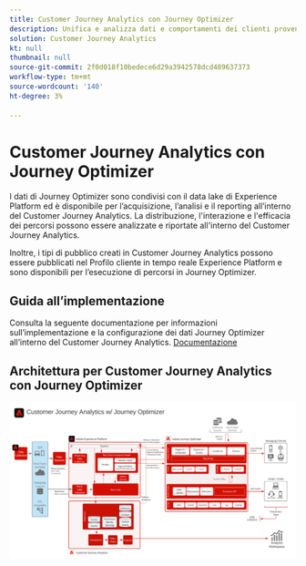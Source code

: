 ```yaml
---
title: Customer Journey Analytics con Journey Optimizer
description: Unifica e analizza dati e comportamenti dei clienti provenienti da tutto il percorso cliente del Customer Journey Analytics, inclusi i dati di consegna e interazione di Journey Optimizer.
solution: Customer Journey Analytics
kt: null
thumbnail: null
source-git-commit: 2f0d018f10bedece6d29a3942578dcd489637373
workflow-type: tm+mt
source-wordcount: '140'
ht-degree: 3%

---
```


# Customer Journey Analytics con Journey Optimizer

I dati di Journey Optimizer sono condivisi con il data lake di Experience Platform ed è disponibile per l’acquisizione, l’analisi e il reporting all’interno del Customer Journey Analytics. La distribuzione, l&#39;interazione e l&#39;efficacia dei percorsi possono essere analizzate e riportate all&#39;interno del Customer Journey Analytics.

Inoltre, i tipi di pubblico creati in Customer Journey Analytics possono essere pubblicati nel Profilo cliente in tempo reale Experience Platform e sono disponibili per l’esecuzione di percorsi in Journey Optimizer.

## Guida all’implementazione

Consulta la seguente documentazione per informazioni sull’implementazione e la configurazione dei dati Journey Optimizer all’interno del Customer Journey Analytics. [Documentazione](https://experienceleague.adobe.com/docs/journey-optimizer/using/reporting/reports/sharing-overview.html)

## Architettura per Customer Journey Analytics con Journey Optimizer

![Diagramma dell’architettura](assets/CJA_AJO.svg)
